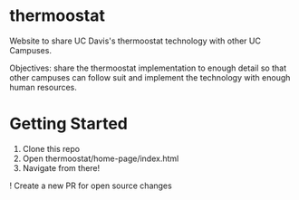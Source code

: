 # thermoostat

Website to share UC Davis's thermoostat technology with other UC Campuses.

Objectives: share the thermoostat implementation to enough detail so that other campuses can follow suit and implement the technology with enough human resources.

# Getting Started

1. Clone this repo
2. Open thermoostat/home-page/index.html
3. Navigate from there! 

! Create a new PR for open source changes

